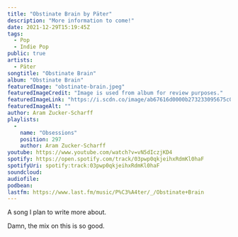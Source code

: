 ```yaml
---
title: "Obstinate Brain by Päter"
description: "More information to come!"
date: 2021-12-29T15:19:45Z
tags:
  - Pop
  - Indie Pop
public: true
artists:
  - Päter
songtitle: "Obstinate Brain"
album: "Obstinate Brain"
featuredImage: "obstinate-brain.jpeg"
featuredImageCredit: "Image is used from album for review purposes."
featuredImageLink: "https://i.scdn.co/image/ab67616d0000b273233095675c08e1f2fdb04402"
featuredImageAlt: ""
author: Aram Zucker-Scharff
playlists:
  -
    name: "Obsessions"
    position: 297
    author: Aram Zucker-Scharff
youtube: https://www.youtube.com/watch?v=vN5dIczjKD4
spotify: https://open.spotify.com/track/03pwp0qkjeihxRdmKl0haF
spotifyUri: spotify:track:03pwp0qkjeihxRdmKl0haF
soundcloud:
audiofile:
podbean:
lastfm: https://www.last.fm/music/P%C3%A4ter/_/Obstinate+Brain
---
```


A song I plan to write more about.

Damn, the mix on this is so good. 
		
